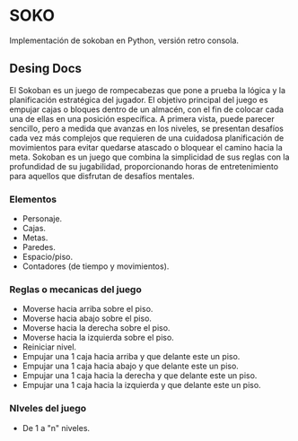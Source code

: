 # SOKO
Implementación de sokoban en Python, versión retro consola.

## Desing Docs

El Sokoban es un juego de rompecabezas que pone a prueba la lógica y la planificación estratégica del jugador. El objetivo principal del juego es empujar cajas o bloques dentro de un almacén, con el fin de colocar cada una de ellas en una posición específica. A primera vista, puede parecer sencillo, pero a medida que avanzas en los niveles, se presentan desafíos cada vez más complejos que requieren de una cuidadosa planificación de movimientos para evitar quedarse atascado o bloquear el camino hacia la meta. Sokoban es un juego que combina la simplicidad de sus reglas con la profundidad de su jugabilidad, proporcionando horas de entretenimiento para aquellos que disfrutan de desafíos mentales.

### Elementos
- Personaje.
- Cajas.
- Metas.
- Paredes.
- Espacio/piso.
- Contadores (de tiempo y movimientos).

### Reglas o mecanicas del juego

- Moverse hacia arriba sobre el piso.
- Moverse hacia abajo sobre el piso.
- Moverse hacia la derecha sobre el piso.
- Moverse hacia la izquierda sobre el piso.
- Reiniciar nivel.
- Empujar una 1 caja hacia arriba y que delante este un piso.
- Empujar una 1 caja hacia abajo y que delante este un piso.
- Empujar una 1 caja hacia la derecha y que delante este un piso.
- Empujar una 1 caja hacia la izquierda y que delante este un piso.

### NIveles del juego

 - De 1 a "n" niveles. 
